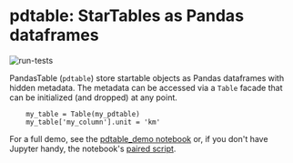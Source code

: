 # pdtable: StarTables as Pandas dataframes

![run-tests](https://github.com/startable/pdtable/workflows/run-tests/badge.svg)

PandasTable (`pdtable`) store startable objects as Pandas dataframes with hidden metadata.
The metadata can be accessed via a `Table` facade that can be initialized (and dropped) at any point.

```
    my_table = Table(my_pdtable)
    my_table['my_column'].unit = 'km'
```

For a full demo, see the [pdtable_demo notebook](examples/pdtable_demo.ipynb) or, if you don't have Jupyter handy, the notebook's [paired script](examples/pdtable_demo.py).
